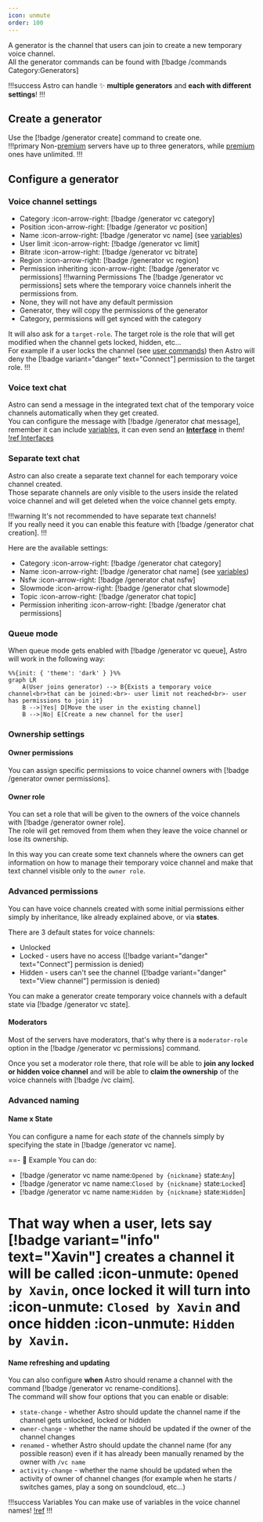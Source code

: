 ```yaml
---
icon: unmute
order: 100
---
```

A generator is the channel that users can join to create a new temporary voice channel.  
All the generator commands can be found with [!badge /commands Category:Generators] 

!!!success
Astro can handle ✨ **multiple generators** and **each with different settings**!
!!!

## Create a generator
Use the [!badge /generator create] command to create one.  
!!!primary
Non-[premium](../premium) servers have up to three generators, while [premium](../premium.md) ones have unlimited.
!!!

## Configure a generator
### Voice channel settings
- Category :icon-arrow-right: [!badge /generator vc category]
- Position :icon-arrow-right: [!badge /generator vc position]
- Name :icon-arrow-right: [!badge /generator vc name] (see [variables](variables.md))
- User limit :icon-arrow-right: [!badge /generator vc limit]
- Bitrate :icon-arrow-right: [!badge /generator vc bitrate]
- Region :icon-arrow-right: [!badge /generator vc region]
- Permission inheriting :icon-arrow-right: [!badge /generator vc permissions]
!!!warning Permissions
The [!badge /generator vc permissions] sets where the temporary voice channels inherit the permissions from.  
- None, they will not have any default permission
- Generator, they will copy the permissions of the generator
- Category, permissions will get synced with the category

It will also ask for a `target-role`. The target role is the role that will get modified when the channel gets locked, hidden, etc...  
For example if a user locks the channel (see [user commands](user-commands.md)) then Astro will deny the [!badge variant="danger" text="Connect"] permission to the target role.
!!!

### Voice text chat
Astro can send a message in the integrated text chat of the temporary voice channels  automatically when they get created.  
You can configure the message with [!badge /generator chat message], remember it can include [variables](variables.md), it can even send an **[Interface](interfaces.md)** in them!
[!ref Interfaces](interfaces.md)

### Separate text chat
Astro can also create a separate text channel for each temporary voice channel created.  
Those separate channels are only visible to the users inside the related voice channel and will get deleted when the voice channel gets empty.  

!!!warning
It's not recommended to have separate text channels!  
If you really need it you can enable this feature with [!badge /generator chat creation].
!!!

Here are the available settings:
- Category :icon-arrow-right: [!badge /generator chat category]
- Name :icon-arrow-right: [!badge /generator chat name] (see [variables](variables.md))
- Nsfw :icon-arrow-right: [!badge /generator chat nsfw]
- Slowmode :icon-arrow-right: [!badge /generator chat slowmode]
- Topic :icon-arrow-right: [!badge /generator chat topic]
- Permission inheriting :icon-arrow-right: [!badge /generator chat permissions]

### Queue mode
When queue mode gets enabled with [!badge /generator vc queue], Astro will work in the following way:  
```mermaid
%%{init: { 'theme': 'dark' } }%%
graph LR
    A(User joins generator) --> B{Exists a temporary voice channel<br>that can be joined:<br>- user limit not reached<br>- user has permissions to join it}
    B -->|Yes| D[Move the user in the existing channel]
    B -->|No| E[Create a new channel for the user]
```

### Ownership settings
#### Owner permissions
You can assign specific permissions to voice channel owners with [!badge /generator owner permissions].
#### Owner role
You can set a role that will be given to the owners of the voice channels with [!badge /generator owner role].  
The role will get removed from them when they leave the voice channel or lose its ownership.  

In this way you can create some text channels where the owners can get information on how to manage their temporary voice channel and make that text channel visible only to the `owner role`.

### Advanced permissions
You can have voice channels created with some initial permissions either simply by inheritance, like already explained above, or via **states**.  

There are 3 default states for voice channels:
- Unlocked
- Locked - users have no access ([!badge variant="danger" text="Connect"] permission is denied)
- Hidden - users can't see the channel ([!badge variant="danger" text="View channel"] permission is denied)

You can make a generator create temporary voice channels with a default state via [!badge /generator vc state].  

#### Moderators
Most of the servers have moderators, that's why there is a `moderator-role` option in the [!badge /generator vc permissions] command.  

Once you set a moderator role there, that role will be able to **join any locked or hidden voice channel** and will be able to **claim the ownership** of the voice channels with [!badge /vc claim].
### Advanced naming
#### Name x State
You can configure a name for each *state* of the channels simply by specifying the state in [!badge /generator vc name].  

==- 🦀 Example
You can do:
- [!badge /generator vc name name:`Opened by {nickname}` state:`Any`]
- [!badge /generator vc name name:`Closed by {nickname}` state:`Locked`]
- [!badge /generator vc name name:`Hidden by {nickname}` state:`Hidden`]

That way when a user, lets say [!badge variant="info" text="Xavin"] creates a channel it will be called :icon-unmute: `Opened by Xavin`, once locked it will turn into :icon-unmute: `Closed by Xavin` and once hidden :icon-unmute: `Hidden by Xavin`.
===

#### Name refreshing and updating
You can also configure **when** Astro should rename a channel with the command [!badge /generator vc rename-conditions].  
The command will show four options that you can enable or disable:
- `state-change` - whether Astro should update the channel name if the channel gets unlocked, locked or hidden
- `owner-change` - whether the name should be updated if the owner of the channel changes
- `renamed` - whether Astro should update the channel name (for any possible reason) even if it has already been manually renamed by the owner with `/vc name`
- `activity-change` - whether the name should be updated when the activity of owner of channel changes (for example when he starts / switches games, play a song on soundcloud, etc...)

!!!success Variables
You can make use of variables in the voice channel names!
[!ref](variables.md)
!!!
